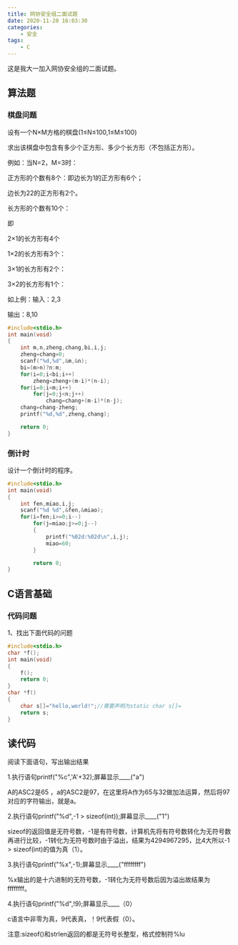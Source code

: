 ```yaml
---
title: 网协安全组二面试题
date: 2020-11-20 16:03:30
categories:
    - 安全
tags:
    - C
---
```


这是我大一加入网协安全组的二面试题。

<!--more-->

## 算法题

### 棋盘问题

设有一个N×M方格的棋盘(1≤N≤100,1≤M≤100)

求出该棋盘中包含有多少个正方形、多少个长方形（不包括正方形）。

例如：当N=2，M=3时：

正方形的个数有8个：即边长为1的正方形有6个；

边长为22的正方形有2个。

长方形的个数有10个：

即

2×1的长方形有4个

1×2的长方形有3个：

3×1的长方形有2个：

3×2的长方形有1个：

如上例：输入：2,3

输出：8,10

```c
#include<stdio.h>
int main(void)
{
    int m,n,zheng,chang,bi,i,j;
    zheng=chang=0;
    scanf("%d,%d",&m,&n);
    bi=(m>n)?n:m;
    for(i=0;i<bi;i++)
        zheng=zheng+(m-i)*(n-i);
    for(i=0;i<m;i++)
        for(j=0;j<n;j++)
            chang=chang+(m-i)*(n-j);
    chang=chang-zheng;
    printf("%d,%d",zheng,chang);

    return 0;
}
```

### 倒计时

设计一个倒计时的程序。

```c
#include<stdio.h>
int main(void)
{
    int fen,miao,i,j;
    scanf("%d %d",&fen,&miao);
    for(i=fen;i>=0;i--)
        for(j=miao;j>=0;j--)
        {
            printf("%02d:%02d\n",i,j);
            miao=60;
        }

        return 0;
}
```

## C语言基础

### 代码问题

1、找出下面代码的问题

```c
#include<stdio.h>
char *f();
int main(void)
{
    f();
    return 0;
}
char *f()
{
    char s[]="hello,world!";//需要声明为static char s[]=
    return s;
}
```

## 读代码

阅读下面语句，写出输出结果

1.执行语句printf("%c",'A'+32);屏幕显示____("a")

A的ASC2是65  ，a的ASC2是97，在这里将A作为65与32做加法运算，然后将97对应的字符输出，就是a。

2.执行语句printf("%d",-1 > sizeof(int));屏幕显示____("1")

sizeof的返回值是无符号数，-1是有符号数，计算机先将有符号数转化为无符号数再进行比较，-1转化为无符号数时由于溢出，结果为4294967295，比4大所以-1 > sizeof(int)的值为真（1）。

3.执行语句printf("%x",-1);屏幕显示____("ffffffff")

%x输出的是十六进制的无符号数，-1转化为无符号数后因为溢出故结果为ffffffff。

4.执行语句printf("%d",!9);屏幕显示____（0）

c语言中非零为真，9代表真，！9代表假（0）。

注意:sizeof()和strlen返回的都是无符号长整型，格式控制符%lu
